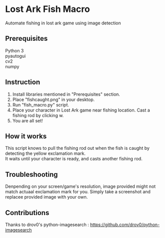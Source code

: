 # Lost Ark Fish Macro
Automate fishing in lost ark game using image detection

## Prerequisites
Python 3  
pyautogui  
cv2  
numpy

## Instruction
1. Install libraries mentioned in "Prerequisites" section.  
2. Place "fishcaught.png" in your desktop.  
3. Run "fish_macro.py" script.  
4. Place your character in Lost Ark game near fishing location. Cast a fishing rod by clicking w.  
5. You are all set!  

## How it works
This script knows to pull the fishing rod out when the fish is caught by detecting the yellow exclamation mark.  
It waits until your character is ready, and casts another fishing rod.

## Troubleshooting
Denpending on your screen/game's resolution, image provided might not match actuaal exclamation mark for you.
Simply take a screenshot and replacee provided image with your own.

## Contributions
Thanks to drov0's python-imagesearch : https://github.com/drov0/python-imagesearch
